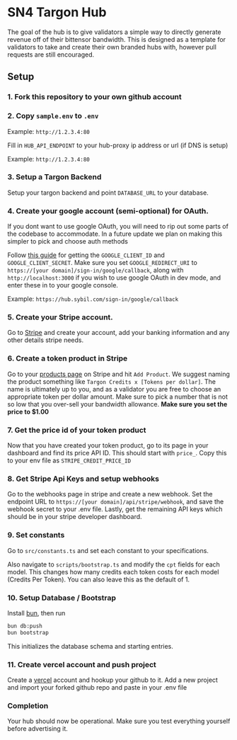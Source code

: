 # SN4 Targon Hub

The goal of the hub is to give validators a simple way to directly generate
revenue off of their bittensor bandwidth. This is designed as a template for
validators to take and create their own branded hubs with, however pull requests
are still encouraged.

## Setup

### 1. Fork this repository to your own github account

### 2. Copy `sample.env` to `.env`

Example: `http://1.2.3.4:80`

Fill in `HUB_API_ENDPOINT` to your hub-proxy ip address or url (if DNS is setup)

Example: `http://1.2.3.4:80`

### 3. Setup a Targon Backend

Setup your targon backend and point `DATABASE_URL` to your database.

### 4. Create your google account (semi-optional) for OAuth.

If you dont want to use google OAuth, you will need to rip out some parts of the
codebase to accommodate. In a future update we plan on making this simpler to
pick and choose auth methods

Follow
[this guide](https://medium.com/@tony.infisical/guide-to-using-oauth-2-0-to-access-google-apis-dead94d6866d)
for getting the `GOOGLE_CLIENT_ID` and `GOOGLE_CLIENT_SECRET`. Make sure you set
`GOOGLE_REDIRECT_URI` to `https://[your domain]/sign-in/google/callback`, along
with `http://localhost:3000` if you wish to use google OAuth in dev mode, and
enter these in to your google console.

Example: `https://hub.sybil.com/sign-in/google/callback`

### 5. Create your Stripe account.

Go to [Stripe](https://stripe.com/) and create your account, add your banking
information and any other details stripe needs.

### 6. Create a token product in Stripe

Go to your [products page](https://dashboard.stripe.com/products) on Stripe and
hit `Add Product`. We suggest naming the product something like
`Targon Credits x [Tokens per dollar]`. The name is ultimately up to you, and as
a validator you are free to choose an appropriate token per dollar amount. Make
sure to pick a number that is not so low that you over-sell your bandwidth
allowance. **Make sure you set the price to $1.00**

### 7. Get the price id of your token product

Now that you have created your token product, go to its page in your dashboard
and find its price API ID. This should start with `price_`. Copy this to your
env file as `STRIPE_CREDIT_PRICE_ID`

### 8. Get Stripe Api Keys and setup webhooks

Go to the webhooks page in stripe and create a new webhook. Set the endpoint URL
to `https://[your domain]/api/stripe/webhook`, and save the webhook secret to
your .env file. Lastly, get the remaining API keys which should be in your
stripe developer dashboard.

### 9. Set constants

Go to `src/constants.ts` and set each constant to your specifications.

Also navigate to `scripts/bootstrap.ts` and modify the `cpt` fields for each
model. This changes how many credits each token costs for each model (Credits
Per Token). You can also leave this as the default of 1.

### 10. Setup Database / Bootstrap

Install [bun](https://bun.sh/), then run

```sh
bun db:push
bun bootstrap
```

This initializes the database schema and starting entries.

### 11. Create vercel account and push project

Create a [vercel](https://vercel.com/) account and hookup your github to it. Add
a new project and import your forked github repo and paste in your .env file

### Completion

Your hub should now be operational. Make sure you test everything yourself
before advertising it.
